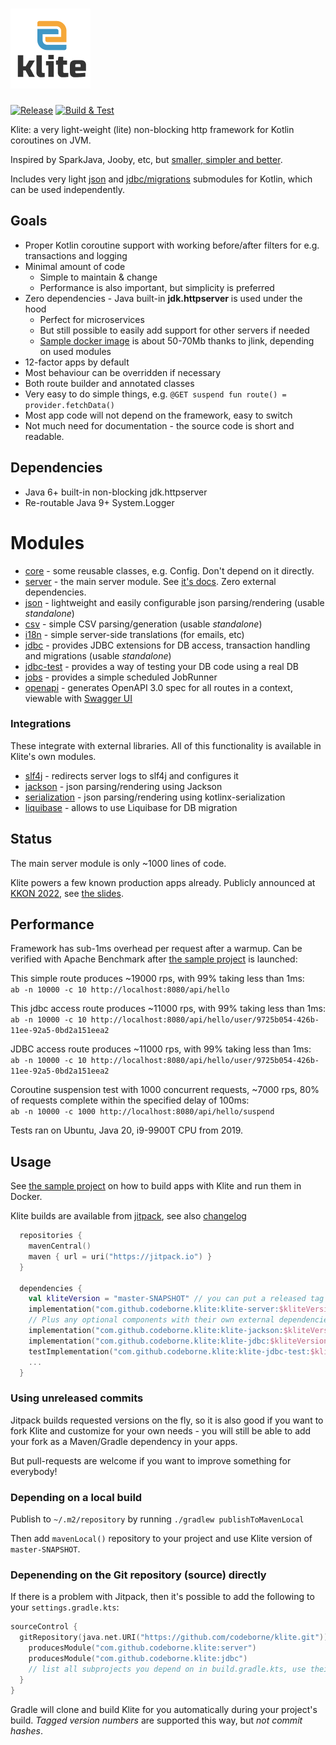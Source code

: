 # <img src="logo.png" alt="Klite" width=128 height=128>

[![Release](https://jitpack.io/v/codeborne/klite.svg)](https://jitpack.io/#codeborne/klite) [![Build & Test](https://github.com/codeborne/klite/actions/workflows/ci.yml/badge.svg)](https://github.com/codeborne/klite/actions/workflows/ci.yml)

Klite: a very light-weight (lite) non-blocking http framework for Kotlin coroutines on JVM.

Inspired by SparkJava, Jooby, etc, but [smaller, simpler and better](docs/Comparisons.md).

Includes very light [json](json) and [jdbc/migrations](jdbc) submodules for Kotlin, which can be used independently.

## Goals

* Proper Kotlin coroutine support with working before/after filters for e.g. transactions and logging
* Minimal amount of code
  * Simple to maintain & change
  * Performance is also important, but simplicity is preferred
* Zero dependencies - Java built-in **jdk.httpserver** is used under the hood
  * Perfect for microservices
  * But still possible to easily add support for other servers if needed
  * [Sample docker image](sample/Dockerfile) is about 50-70Mb thanks to jlink, depending on used modules
* 12-factor apps by default
* Most behaviour can be overridden if necessary
* Both route builder and annotated classes
* Very easy to do simple things, e.g.
  `@GET suspend fun route() = provider.fetchData()`
* Most app code will not depend on the framework, easy to switch
* Not much need for documentation - the source code is short and readable.

## Dependencies

* Java 6+ built-in non-blocking jdk.httpserver
* Re-routable Java 9+ System.Logger

# Modules

* [core](core) - some reusable classes, e.g. Config. Don't depend on it directly.
* [server](server) - the main server module. See [it's docs](server). Zero external dependencies.
* [json](json) - lightweight and easily configurable json parsing/rendering (usable *standalone*)
* [csv](csv) - simple CSV parsing/generation (usable *standalone*)
* [i18n](i18n) - simple server-side translations (for emails, etc)
* [jdbc](jdbc) - provides JDBC extensions for DB access, transaction handling and migrations (usable *standalone*)
* [jdbc-test](jdbc-test) - provides a way of testing your DB code using a real DB
* [jobs](jobs) - provides a simple scheduled JobRunner
* [openapi](openapi) - generates OpenAPI 3.0 spec for all routes in a context, viewable with [Swagger UI](https://swagger.io/tools/swagger-ui/)

### Integrations

These integrate with external libraries. All of this functionality is available in Klite's own modules.

* [slf4j](slf4j) - redirects server logs to slf4j and configures it
* [jackson](jackson) - json parsing/rendering using Jackson
* [serialization](serialization) - json parsing/rendering using kotlinx-serialization
* [liquibase](liquibase) - allows to use Liquibase for DB migration

## Status

The main server module is only ~1000 lines of code.

Klite powers a few known production apps already.
Publicly announced at [KKON 2022](https://rheinwerk-kkon.de/programm/keks-klite/), see [the slides](https://docs.google.com/presentation/d/1m5UORE88nVRdZXyDEoj74c0alk1Ff_tX8mfB8oLMbk0).

## Performance

Framework has sub-1ms overhead per request after a warmup.
Can be verified with Apache Benchmark after [the sample project](sample) is launched:

This simple route produces ~19000 rps, with 99% taking less than 1ms:<br>
`ab -n 10000 -c 10 http://localhost:8080/api/hello`

This jdbc access route produces ~11000 rps, with 99% taking less than 1ms:<br>
`ab -n 10000 -c 10 http://localhost:8080/api/hello/user/9725b054-426b-11ee-92a5-0bd2a151eea2`

JDBC access route produces ~11000 rps, with 99% taking less than 1ms:<br>
`ab -n 10000 -c 10 http://localhost:8080/api/hello/user/9725b054-426b-11ee-92a5-0bd2a151eea2`

Coroutine suspension test with 1000 concurrent requests, ~7000 rps, 80% of requests complete within the specified delay of 100ms:<br>
`ab -n 10000 -c 1000 http://localhost:8080/api/hello/suspend`

Tests ran on Ubuntu, Java 20, i9-9900T CPU from 2019.

## Usage

See [the sample project](sample) on how to build apps with Klite and run them in Docker.

Klite builds are available from [jitpack](https://jitpack.io/#codeborne/klite), see also [changelog](CHANGELOG.md)

```kotlin
  repositories {
    mavenCentral()
    maven { url = uri("https://jitpack.io") }
  }

  dependencies {
    val kliteVersion = "master-SNAPSHOT" // you can put a released tag or commit hash here
    implementation("com.github.codeborne.klite:klite-server:$kliteVersion")
    // Plus any optional components with their own external dependencies, see above for list
    implementation("com.github.codeborne.klite:klite-jackson:$kliteVersion")
    implementation("com.github.codeborne.klite:klite-jdbc:$kliteVersion")
    testImplementation("com.github.codeborne.klite:klite-jdbc-test:$kliteVersion")
    ...
  }
```

### Using unreleased commits

Jitpack builds requested versions on the fly, so it is also good if you want to fork Klite and customize for your own needs -
you will still be able to add your fork as a Maven/Gradle dependency in your apps.

But pull-requests are welcome if you want to improve something for everybody!

### Depending on a local build

Publish to `~/.m2/repository` by running `./gradlew publishToMavenLocal`

Then add `mavenLocal()` repository to your project and use Klite version of `master-SNAPSHOT`.

### Depenending on the Git repository (source) directly

If there is a problem with Jitpack, then it's possible to add the following to your `settings.gradle.kts`:

```kotlin
sourceControl {
  gitRepository(java.net.URI("https://github.com/codeborne/klite.git")) {
    producesModule("com.github.codeborne.klite:server")
    producesModule("com.github.codeborne.klite:jdbc")
    // list all subprojects you depend on in build.gradle.kts, use their unprefixed names, e.g. server, not klite-server
  }
}
```

Gradle will clone and build Klite for you automatically during your project's build.
*Tagged version numbers* are supported this way, but *not commit hashes*.
